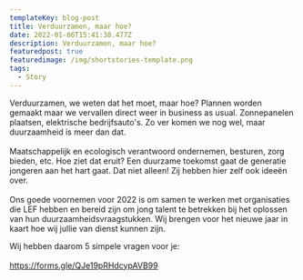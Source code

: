 ```yaml
---
templateKey: blog-post
title: Verduurzamen, maar hoe?
date: 2022-01-06T15:41:38.477Z
description: Verduurzamen, maar hoe?
featuredpost: true
featuredimage: /img/shortstories-template.png
tags:
  - Story
---
```

Verduurzamen, we weten dat het moet, maar hoe? Plannen worden gemaakt maar we vervallen direct weer in business as usual. Zonnepanelen plaatsen, elektrische bedrijfsauto's. Zo ver komen we nog wel, maar duurzaamheid is meer dan dat. \
\
Maatschappelijk en ecologisch verantwoord ondernemen, besturen, zorg bieden, etc. Hoe ziet dat eruit? Een duurzame toekomst gaat de generatie jongeren aan het hart gaat. Dat niet alleen! Zij hebben hier zelf ook ideeën over.  \
\
Ons goede voornemen voor 2022 is om samen te werken met organisaties die LEF hebben en bereid zijn om jong talent te betrekken bij het oplossen van hun duurzaamheidsvraagstukken. Wij brengen voor het nieuwe jaar in kaart hoe wij jullie van dienst kunnen zijn. 

Wij hebben daarom 5 simpele vragen voor je:\
\
<https://forms.gle/QJe19pRHdcypAVB99>